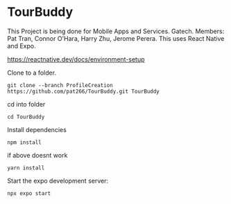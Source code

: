# TourBuddy

This Project is being done for Mobile Apps and Services. Gatech. Members: Pat Tran, Connor O'Hara, Harry Zhu, Jerome Perera. 
This uses React Native and Expo.


https://reactnative.dev/docs/environment-setup



Clone to a folder.

```
git clone --branch ProfileCreation https://github.com/pat266/TourBuddy.git TourBuddy
```
cd into folder
```
cd TourBuddy
```
Install dependencies
```
npm install
```
if  above doesnt work
```
yarn install
```


Start the expo development server:
```
npx expo start
```
